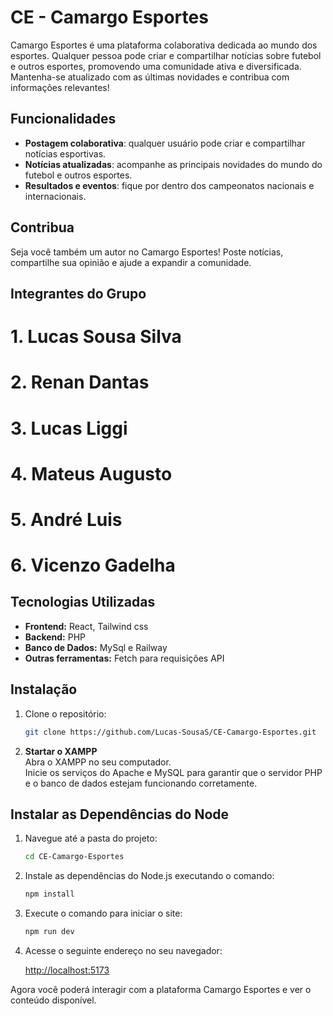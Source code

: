 # CE - Camargo Esportes

Camargo Esportes é uma plataforma colaborativa dedicada ao mundo dos esportes. Qualquer pessoa pode criar e compartilhar notícias sobre futebol e outros esportes, promovendo uma comunidade ativa e diversificada. Mantenha-se atualizado com as últimas novidades e contribua com informações relevantes!

## Funcionalidades

- **Postagem colaborativa**: qualquer usuário pode criar e compartilhar notícias esportivas.
- **Notícias atualizadas**: acompanhe as principais novidades do mundo do futebol e outros esportes.
- **Resultados e eventos**: fique por dentro dos campeonatos nacionais e internacionais.

## Contribua

Seja você também um autor no Camargo Esportes! Poste notícias, compartilhe sua opinião e ajude a expandir a comunidade.

## Integrantes do Grupo

# 1. **Lucas Sousa Silva**
# 2. **Renan Dantas**
# 3. **Lucas Liggi**
# 4. **Mateus Augusto**
# 5. **André Luis**
# 6. **Vicenzo Gadelha**


## Tecnologias Utilizadas

- **Frontend:** React, Tailwind css
- **Backend:** PHP
- **Banco de Dados:** MySql e Railway
- **Outras ferramentas:** Fetch para requisições API

## Instalação

1. Clone o repositório:
   ```bash
   git clone https://github.com/Lucas-SousaS/CE-Camargo-Esportes.git
2. **Startar o XAMPP**  
   Abra o XAMPP no seu computador.  
   Inicie os serviços do Apache e MySQL para garantir que o servidor PHP e o banco de dados estejam funcionando corretamente.

## Instalar as Dependências do Node
1. Navegue até a pasta do projeto:

    ```bash
    cd CE-Camargo-Esportes
    ```

2. Instale as dependências do Node.js executando o comando:

    ```bash
    npm install
    ```

3. Execute o comando para iniciar o site:

    ```bash
    npm run dev
    ```

4. Acesse o seguinte endereço no seu navegador:

    [http://localhost:5173](http://localhost:5173)

Agora você poderá interagir com a plataforma Camargo Esportes e ver o conteúdo disponível.

